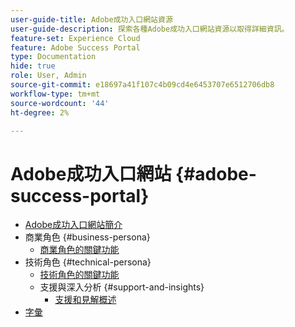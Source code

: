 ```yaml
---
user-guide-title: Adobe成功入口網站資源
user-guide-description: 探索各種Adobe成功入口網站資源以取得詳細資訊。
feature-set: Experience Cloud
feature: Adobe Success Portal
type: Documentation
hide: true
role: User, Admin
source-git-commit: e18697a41f107c4b09cd4e6453707e6512706db8
workflow-type: tm+mt
source-wordcount: '44'
ht-degree: 2%

---
```



# Adobe成功入口網站 {#adobe-success-portal}

- [Adobe成功入口網站簡介](/help/adobe-success-portal/adobe-success-portal-introduction.md)
- 商業角色 {#business-persona}
   - [商業角色的關鍵功能](/help/adobe-success-portal/business-persona/key-functionalities-for-business-persona.md)
- 技術角色 {#technical-persona}
   - [技術角色的關鍵功能](/help/adobe-success-portal/technical-persona/key-functionalities-for-technical-persona.md)
   - 支援與深入分析 {#support-and-insights}
      - [支援和見解概述](/help/adobe-success-portal/technical-persona/support-and-insights/support-and-insights-overview.md)
- [字彙](/help/adobe-success-portal/glossary.md)
